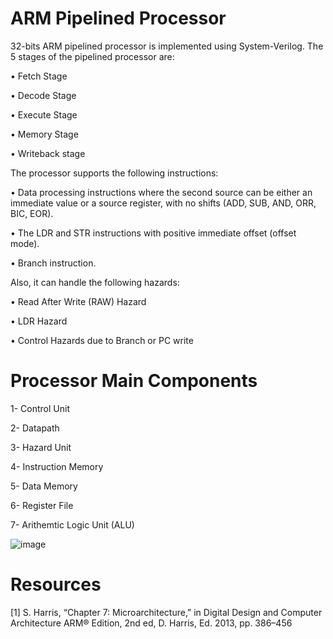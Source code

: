 # ARM Pipelined Processor
32-bits ARM pipelined processor is implemented using System-Verilog. The 5 stages of the pipelined processor are:

• Fetch Stage

• Decode Stage

• Execute Stage

• Memory Stage

• Writeback stage


The processor supports the following instructions:

• Data processing instructions where the second source can be either an immediate value or a source register, with no shifts (ADD, SUB, AND, ORR, BIC, EOR).

• The LDR and STR instructions with positive immediate offset (offset mode).

• Branch instruction.

Also, it can handle the following hazards:

• Read After Write (RAW) Hazard

• LDR Hazard

• Control Hazards due to Branch or PC write

# Processor Main Components

1- Control Unit

2- Datapath

3- Hazard Unit

4- Instruction Memory

5- Data Memory

6- Register File

7- Arithemtic Logic Unit (ALU)

![image](https://github.com/AlaaTaha32/ARM-Pipelined-Processor/assets/154026967/16fc8710-309f-4c28-9552-6d26b58c6fa8)

# Resources
[1] S. Harris, “Chapter 7: Microarchitecture,” in Digital Design and Computer Architecture ARM® Edition, 2nd ed, D. Harris, Ed. 2013, pp. 386–456 



